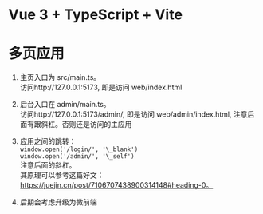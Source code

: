 # Vue 3 + TypeScript + Vite

# 多页应用

1. 主页入口为 src/main.ts。  
   访问http://127.0.0.1:5173, 即是访问 web/index.html

2. 后台入口在 admin/main.ts。  
   访问http://127.0.0.1:5173/admin/, 即是访问 web/admin/index.html, 注意后面有跟斜杠。否则还是访问的主应用

3. 应用之间的跳转：  
   `window.open('/login/', '\_blank')`  
   `window.open('/admin/', '\_self')`  
   注意后面的斜杠。  
   其原理可以参考这篇好文：https://juejin.cn/post/7106707438900314148#heading-0。

4. 后期会考虑升级为微前端
